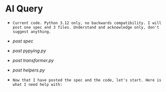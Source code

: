 # AI Query

* `Current code. Python 3.12 only, no backwards compatibility. I will post one spec and 3 files. Understand and acknowledge only, don't suggest anything.`

* *post spec*
* *post pypying.py*
* *post transformer.py*
* *post helpers.py*

* `Now that I have posted the spec and the code, let's start. Here is what I need help with:`